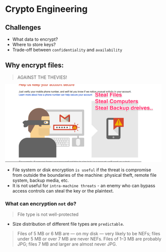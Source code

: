 # Crypto Engineering

## Challenges
* What data to encrypt?
* Where to store keys?
* Trade-off between `confidentiality` and `availability`

## Why encrypt files:
> AGAINST THE THEVIES!

![theft](images/theft.png)

* File system or disk encryption `is useful` if the threat is compromise from outside the boundaries of the machine: physical theft, remote file system, backup media, etc.
* It is not useful for `intra-machine threats` - an enemy who can bypass access controls can steal the key or the plaintext.

### What can encryption `not` do? 
> File type is not well-protected

* Size distribution of different file types are `predictable`.

> Files of 5 MB or 6 MB are — on my disk — very likely to be NEFs; files under 5 MB or over 7 MB are never NEFs. Files of 1–3 MB are probably JPG; files 7 MB and larger are almost never JPG.


